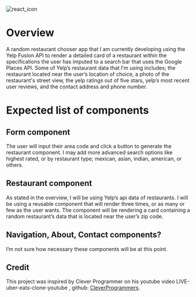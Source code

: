 ![react_icon](https://img.shields.io/badge/Made%20With-ReactNative-red)
# Overview
A random restaurant chooser app that I am currently developing using the Yelp Fusion API to render a detailed card of a restaurant within the specifications the user has imputed to a search bar that uses the Google Places API. Some of Yelp’s restaurant data  that I'm using includes; the restaurant located near the user’s location of choice, a photo of the restaurant's street view, the yelp ratings out of five stars, yelp’s most recent user reviews, and the contact address and phone number.
# Expected list of components
## Form component
The user will input their area code and click a button to generate the restaurant component. I may add more advanced search options like highest rated, or by restaurant type; mexican, asian, indian, american, or others.
## Restaurant component
As stated in the overview, I will be using Yelp’s api data of restaurants. I will be using a reusable component  that will render three times, or as many or few as the user wants. The component will be rendering a card containing a random restaurant’s data that is located near the user’s zip code.
## Navigation, About, Contact components?
I’m not sure how necessary these components will be at this point.
## Credit
This project was inspired by Clever Programmer on his youtube video LIVE-uber-eats-clone-youtube , github: [CleverProgrammers](https://github.com/CleverProgrammers/LIVE-uber-eats-clone-youtube).
